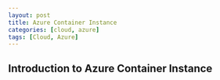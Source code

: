 ```yaml
---
layout: post
title: Azure Container Instance
categories: [cloud, azure]
tags: [Cloud, Azure]
---
```


## Introduction to Azure Container Instance

